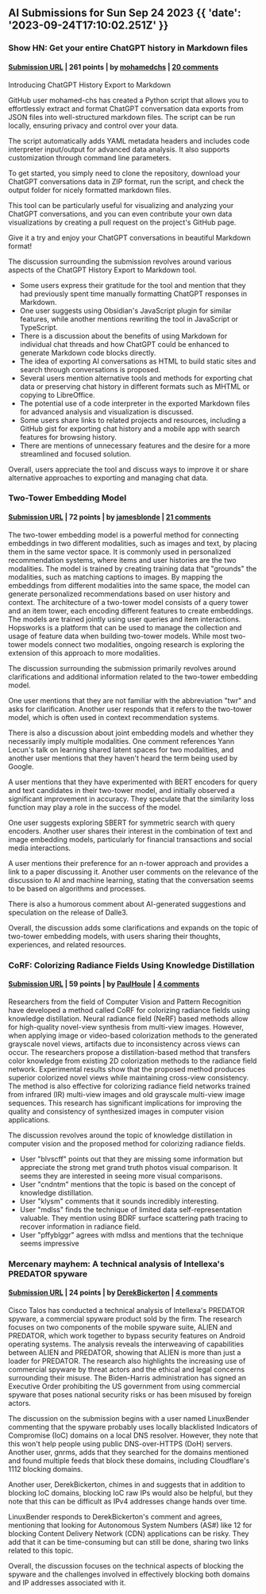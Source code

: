 ## AI Submissions for Sun Sep 24 2023 {{ 'date': '2023-09-24T17:10:02.251Z' }}

### Show HN: Get your entire ChatGPT history in Markdown files

#### [Submission URL](https://github.com/mohamed-chs/chatgpt-history-export-to-md) | 261 points | by [mohamedchs](https://news.ycombinator.com/user?id=mohamedchs) | [20 comments](https://news.ycombinator.com/item?id=37636701)

Introducing ChatGPT History Export to Markdown

GitHub user mohamed-chs has created a Python script that allows you to effortlessly extract and format ChatGPT conversation data exports from JSON files into well-structured markdown files. The script can be run locally, ensuring privacy and control over your data.

The script automatically adds YAML metadata headers and includes code interpreter input/output for advanced data analysis. It also supports customization through command line parameters.

To get started, you simply need to clone the repository, download your ChatGPT conversations data in ZIP format, run the script, and check the output folder for nicely formatted markdown files.

This tool can be particularly useful for visualizing and analyzing your ChatGPT conversations, and you can even contribute your own data visualizations by creating a pull request on the project's GitHub page.

Give it a try and enjoy your ChatGPT conversations in beautiful Markdown format!

The discussion surrounding the submission revolves around various aspects of the ChatGPT History Export to Markdown tool.

- Some users express their gratitude for the tool and mention that they had previously spent time manually formatting ChatGPT responses in Markdown.
- One user suggests using Obsidian's JavaScript plugin for similar features, while another mentions rewriting the tool in JavaScript or TypeScript.
- There is a discussion about the benefits of using Markdown for individual chat threads and how ChatGPT could be enhanced to generate Markdown code blocks directly.
- The idea of exporting AI conversations as HTML to build static sites and search through conversations is proposed.
- Several users mention alternative tools and methods for exporting chat data or preserving chat history in different formats such as MHTML or copying to LibreOffice.
- The potential use of a code interpreter in the exported Markdown files for advanced analysis and visualization is discussed.
- Some users share links to related projects and resources, including a GitHub gist for exporting chat history and a mobile app with search features for browsing history.
- There are mentions of unnecessary features and the desire for a more streamlined and focused solution.

Overall, users appreciate the tool and discuss ways to improve it or share alternative approaches to exporting and managing chat data.

### Two-Tower Embedding Model

#### [Submission URL](https://www.hopsworks.ai/dictionary/two-tower-embedding-model) | 72 points | by [jamesblonde](https://news.ycombinator.com/user?id=jamesblonde) | [21 comments](https://news.ycombinator.com/item?id=37631225)

The two-tower embedding model is a powerful method for connecting embeddings in two different modalities, such as images and text, by placing them in the same vector space. It is commonly used in personalized recommendation systems, where items and user histories are the two modalities. The model is trained by creating training data that "grounds" the modalities, such as matching captions to images. By mapping the embeddings from different modalities into the same space, the model can generate personalized recommendations based on user history and context. The architecture of a two-tower model consists of a query tower and an item tower, each encoding different features to create embeddings. The models are trained jointly using user queries and item interactions. Hopsworks is a platform that can be used to manage the collection and usage of feature data when building two-tower models. While most two-tower models connect two modalities, ongoing research is exploring the extension of this approach to more modalities.

The discussion surrounding the submission primarily revolves around clarifications and additional information related to the two-tower embedding model.

One user mentions that they are not familiar with the abbreviation "twr" and asks for clarification. Another user responds that it refers to the two-tower model, which is often used in context recommendation systems.

There is also a discussion about joint embedding models and whether they necessarily imply multiple modalities. One comment references Yann Lecun's talk on learning shared latent spaces for two modalities, and another user mentions that they haven't heard the term being used by Google.

A user mentions that they have experimented with BERT encoders for query and text candidates in their two-tower model, and initially observed a significant improvement in accuracy. They speculate that the similarity loss function may play a role in the success of the model.

One user suggests exploring SBERT for symmetric search with query encoders. Another user shares their interest in the combination of text and image embedding models, particularly for financial transactions and social media interactions.

A user mentions their preference for an n-tower approach and provides a link to a paper discussing it. Another user comments on the relevance of the discussion to AI and machine learning, stating that the conversation seems to be based on algorithms and processes.

There is also a humorous comment about AI-generated suggestions and speculation on the release of Dalle3.

Overall, the discussion adds some clarifications and expands on the topic of two-tower embedding models, with users sharing their thoughts, experiences, and related resources.

### CoRF: Colorizing Radiance Fields Using Knowledge Distillation

#### [Submission URL](https://arxiv.org/abs/2309.07668) | 59 points | by [PaulHoule](https://news.ycombinator.com/user?id=PaulHoule) | [4 comments](https://news.ycombinator.com/item?id=37634018)

Researchers from the field of Computer Vision and Pattern Recognition have developed a method called CoRF for colorizing radiance fields using knowledge distillation. Neural radiance field (NeRF) based methods allow for high-quality novel-view synthesis from multi-view images. However, when applying image or video-based colorization methods to the generated grayscale novel views, artifacts due to inconsistency across views can occur. The researchers propose a distillation-based method that transfers color knowledge from existing 2D colorization methods to the radiance field network. Experimental results show that the proposed method produces superior colorized novel views while maintaining cross-view consistency. The method is also effective for colorizing radiance field networks trained from infrared (IR) multi-view images and old grayscale multi-view image sequences. This research has significant implications for improving the quality and consistency of synthesized images in computer vision applications.

The discussion revolves around the topic of knowledge distillation in computer vision and the proposed method for colorizing radiance fields. 

- User "blvscff" points out that they are missing some information but appreciate the strong met grand truth photos visual comparison. It seems they are interested in seeing more visual comparisons.
- User "cndntm" mentions that the topic is based on the concept of knowledge distillation. 
- User "klysm" comments that it sounds incredibly interesting.
- User "mdlss" finds the technique of limited data self-representation valuable. They mention using BDRF surface scattering path tracing to recover information in radiance field. 
- User "pffyblggr" agrees with mdlss and mentions that the technique seems impressive

### Mercenary mayhem: A technical analysis of Intellexa's PREDATOR spyware

#### [Submission URL](https://blog.talosintelligence.com/mercenary-intellexa-predator/) | 24 points | by [DerekBickerton](https://news.ycombinator.com/user?id=DerekBickerton) | [4 comments](https://news.ycombinator.com/item?id=37634194)

Cisco Talos has conducted a technical analysis of Intellexa's PREDATOR spyware, a commercial spyware product sold by the firm. The research focuses on two components of the mobile spyware suite, ALIEN and PREDATOR, which work together to bypass security features on Android operating systems. The analysis reveals the interweaving of capabilities between ALIEN and PREDATOR, showing that ALIEN is more than just a loader for PREDATOR. The research also highlights the increasing use of commercial spyware by threat actors and the ethical and legal concerns surrounding their misuse. The Biden-Harris administration has signed an Executive Order prohibiting the US government from using commercial spyware that poses national security risks or has been misused by foreign actors.

The discussion on the submission begins with a user named LinuxBender commenting that the spyware probably uses locally blacklisted Indicators of Compromise (IoC) domains on a local DNS resolver. However, they note that this won't help people using public DNS-over-HTTPS (DoH) servers. Another user, gnrms, adds that they searched for the domains mentioned and found multiple feeds that block these domains, including Cloudflare's 1112 blocking domains.

Another user, DerekBickerton, chimes in and suggests that in addition to blocking IoC domains, blocking IoC raw IPs would also be helpful, but they note that this can be difficult as IPv4 addresses change hands over time.

LinuxBender responds to DerekBickerton's comment and agrees, mentioning that looking for Autonomous System Numbers (AS#) like 12 for blocking Content Delivery Network (CDN) applications can be risky. They add that it can be time-consuming but can still be done, sharing two links related to this topic.

Overall, the discussion focuses on the technical aspects of blocking the spyware and the challenges involved in effectively blocking both domains and IP addresses associated with it.

